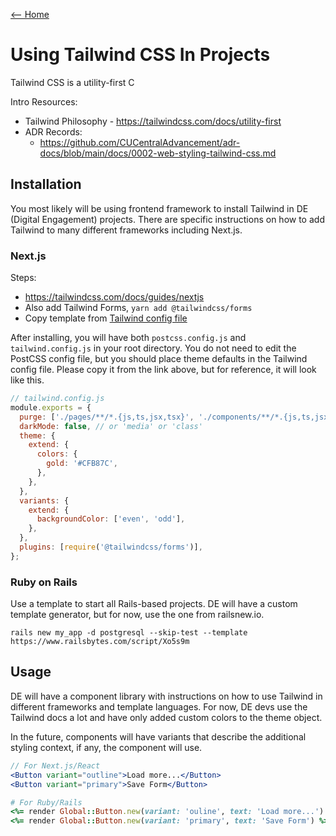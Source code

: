 [<-- Home](/readme.md)

# Using Tailwind CSS In Projects

Tailwind CSS is a utility-first C

Intro Resources:
- Tailwind Philosophy - https://tailwindcss.com/docs/utility-first
- ADR Records:
  - https://github.com/CUCentralAdvancement/adr-docs/blob/main/docs/0002-web-styling-tailwind-css.md 

## Installation

You most likely will be using frontend framework to install Tailwind in DE (Digital Engagement) projects.
There are specific instructions on how to add Tailwind to many different frameworks including Next.js.

### Next.js

Steps:
- https://tailwindcss.com/docs/guides/nextjs
- Also add Tailwind Forms, `yarn add @tailwindcss/forms`
- Copy template from [Tailwind config file](/templates/tailwind/tailwind.config.js)

After installing, you will have both `postcss.config.js` and `tailwind.config.js` in your root directory. You
do not need to edit the PostCSS config file, but you should place theme defaults in the Tailwind config file.
Please copy it from the link above, but for reference, it will look like this.

```js
// tailwind.config.js
module.exports = {
  purge: ['./pages/**/*.{js,ts,jsx,tsx}', './components/**/*.{js,ts,jsx,tsx}'],
  darkMode: false, // or 'media' or 'class'
  theme: {
    extend: {
      colors: {
        gold: '#CFB87C',
      },
    },
  },
  variants: {
    extend: {
      backgroundColor: ['even', 'odd'],
    },
  },
  plugins: [require('@tailwindcss/forms')],
};
```

### Ruby on Rails

Use a template to start all Rails-based projects. DE will have a custom template generator, but for
now, use the one from railsnew.io.

```
rails new my_app -d postgresql --skip-test --template https://www.railsbytes.com/script/Xo5s9m
```

## Usage

DE will have a component library with instructions on how to use Tailwind in different frameworks and
template languages. For now, DE devs use the Tailwind docs a lot and have only added custom colors to the
theme object.

In the future, components will have variants that describe the additional styling context, if any, the component
will use.

```jsx
// For Next.js/React
<Button variant="outline">Load more...</Button>
<Button variant="primary">Save Form</Button>
```

```ruby
# For Ruby/Rails
<%= render Global::Button.new(variant: 'ouline', text: 'Load more...') %>
<%= render Global::Button.new(variant: 'primary', text: 'Save Form') %>
```
